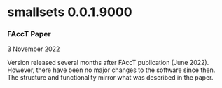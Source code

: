 # smallsets 0.0.1.9000
### FAccT Paper

3 November 2022

Version released several months after FAccT publication (June 2022). However, there have been no major changes to the software since then. The structure and functionality mirror what was described in the paper.
